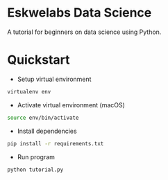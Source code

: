 # Eskwelabs Data Science

A tutorial for beginners on data science using Python.

# Quickstart
* Setup virtual environment

```bash
virtualenv env
```

* Activate virtual environment (macOS)

```bash
source env/bin/activate
```

* Install dependencies

```bash
pip install -r requirements.txt
```

* Run program

```bash
python tutorial.py
```
